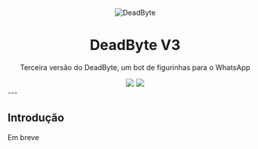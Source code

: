 
<div align="center">
  <div>
    <img src="https://deadbyte.com.br/logo_head.svg" alt="DeadByte"/>
    <h1 align="center">DeadByte V3</h1>
  </div>
	<p> Terceira versão do DeadByte, um bot de figurinhas para o WhatsApp </p>    
	<a href="http://standardjs.com/"><img src="https://img.shields.io/badge/code style-standard-brightgreen?style=for-the-badge"></a>
  <a href="https://deadbyte.com.br"><img src="https://img.shields.io/badge/WhatsApp-25D366?style=for-the-badge&logo=whatsapp&logoColor=white"></a>
</div>
---

## Introdução
Em breve

